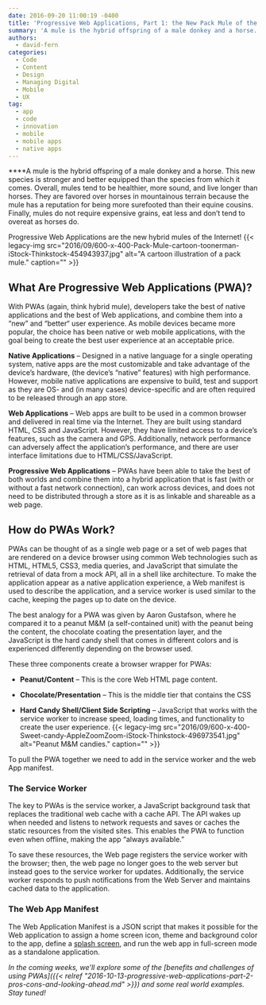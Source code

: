 ```yaml
---
date: 2016-09-20 11:00:19 -0400
title: 'Progressive Web Applications, Part 1: the New Pack Mule of the Internet'
summary: 'A mule is the hybrid offspring of a male donkey and a horse. This new species is stronger and better equipped than the species from which it comes. Overall, mules tend to be healthier, more sound, and live longer than horses. They are favored over horses in mountainous terrain because the mule has a reputation for being more surefooted than their equine cousins.'
authors:
  - david-fern
categories:
  - Code
  - Content
  - Design
  - Managing Digital
  - Mobile
  - UX
tag:
  - app
  - code
  - innovation
  - mobile
  - mobile apps
  - native apps
---
```


****A mule is the hybrid offspring of a male donkey and a horse. This new species is stronger and better equipped than the species from which it comes. Overall, mules tend to be healthier, more sound, and live longer than horses. They are favored over horses in mountainous terrain because the mule has a reputation for being more surefooted than their equine cousins. Finally, mules do not require expensive grains, eat less and don&#8217;t tend to overeat as horses do.

Progressive Web Applications are the new hybrid mules of the Internet! {{< legacy-img src="2016/09/600-x-400-Pack-Mule-cartoon-toonerman-iStock-Thinkstock-454943937.jpg" alt="A cartoon illustration of a pack mule." caption="" >}} 

## What Are Progressive Web Applications (PWA)?

With PWAs (again, think hybrid mule), developers take the best of native applications and the best of Web applications, and combine them into a “new” and “better“ user experience. As mobile devices became more popular, the choice has been native or web mobile applications, with the goal being to create the best user experience at an acceptable price.

**Native Applications** – Designed in a native language for a single operating system, native apps are the most customizable and take advantage of the device’s hardware, (the device’s “native” features) with high performance. However, mobile native applications are expensive to build, test and support as they are OS- and (in many cases) device-specific and are often required to be released through an app store.

**Web Applications** &#8211; Web apps are built to be used in a common browser and delivered in real time via the Internet. They are built using standard HTML, CSS and JavaScript. However, they have limited access to a device’s features, such as the camera and GPS. Additionally, network performance can adversely affect the application’s performance, and there are user interface limitations due to HTML/CSS/JavaScript.

**Progressive Web Applications** – PWAs have been able to take the best of both worlds and combine them into a hybrid application that is fast (with or without a fast network connection), can work across devices, and does not need to be distributed through a store as it is as linkable and shareable as a web page.

## How do PWAs Work?

PWAs can be thought of as a single web page or a set of web pages that are rendered on a device browser using common Web technologies such as HTML, HTML5, CSS3, media queries, and JavaScript that simulate the retrieval of data from a mock API, all in a shell like architecture. To make the application appear as a native application experience, a Web manifest is used to describe the application, and a service worker is used similar to the cache, keeping the pages up to date on the device.

The best analogy for a PWA was given by Aaron Gustafson, where he compared it to a peanut M&M (a self-contained unit) with the peanut being the content, the chocolate coating the presentation layer, and the JavaScript is the hard candy shell that comes in different colors and is experienced differently depending on the browser used.

These three components create a browser wrapper for PWAs:

  * **Peanut/Content** – This is the core Web HTML page content.

  * **Chocolate/Presentation** – This is the middle tier that contains the CSS

  * **Hard Candy Shell/Client Side Scripting** – JavaScript that works with the service worker to increase speed, loading times, and functionality to create the user experience. {{< legacy-img src="2016/09/600-x-400-Sweet-candy-AppleZoomZoom-iStock-Thinkstock-496973541.jpg" alt="Peanut M&M candies." caption="" >}} 

To pull the PWA together we need to add in the service worker and the web App manifest.

### The Service Worker

The key to PWAs is the service worker, a JavaScript background task that replaces the traditional web cache with a cache API. The API wakes up when needed and listens to network requests and saves or caches the static resources from the visited sites. This enables the PWA to function even when offline, making the app “always available.”

To save these resources, the Web page registers the service worker with the browser; then, the web page no longer goes to the web server but instead goes to the service worker for updates. Additionally, the service worker responds to push notifications from the Web Server and maintains cached data to the application.

### The Web App Manifest

The Web Application Manifest is a JSON script that makes it possible for the Web application to assign a home screen icon, theme and background color to the app, define a [splash screen](https://developers.google.com/web/updates/2015/10/splashscreen?hl=en), and run the web app in full-screen mode as a standalone application.

 

_In the coming weeks, we’ll explore some of the [benefits and challenges of using PWAs]({{< relref "2016-10-13-progressive-web-applications-part-2-pros-cons-and-looking-ahead.md" >}}) and some real world examples. Stay tuned!_